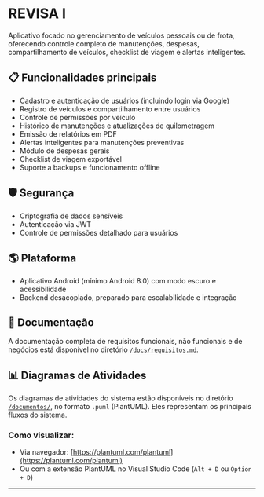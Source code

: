 # REVISA I

Aplicativo focado no gerenciamento de veículos pessoais ou de frota, oferecendo controle completo de manutenções, despesas, compartilhamento de veículos, checklist de viagem e alertas inteligentes.

## 📋 Funcionalidades principais

- Cadastro e autenticação de usuários (incluindo login via Google)
- Registro de veículos e compartilhamento entre usuários
- Controle de permissões por veículo
- Histórico de manutenções e atualizações de quilometragem
- Emissão de relatórios em PDF
- Alertas inteligentes para manutenções preventivas
- Módulo de despesas gerais
- Checklist de viagem exportável
- Suporte a backups e funcionamento offline

## 🛡️ Segurança

- Criptografia de dados sensíveis
- Autenticação via JWT
- Controle de permissões detalhado para usuários

## 🌎 Plataforma

- Aplicativo Android (mínimo Android 8.0) com modo escuro e acessibilidade
- Backend desacoplado, preparado para escalabilidade e integração

## 📑 Documentação

A documentação completa de requisitos funcionais, não funcionais e de negócios está disponível no diretório [`/docs/requisitos.md`](docs/requisitos.md).
## 📊 Diagramas de Atividades

Os diagramas de atividades do sistema estão disponíveis no diretório [`/documentos/`](documentos/), no formato `.puml` (PlantUML). Eles representam os principais fluxos do sistema.

### Como visualizar:

- Via navegador: [https://plantuml.com/plantuml](https://plantuml.com/plantuml)
- Ou com a extensão PlantUML no Visual Studio Code (`Alt + D` ou `Option + D`)
---

